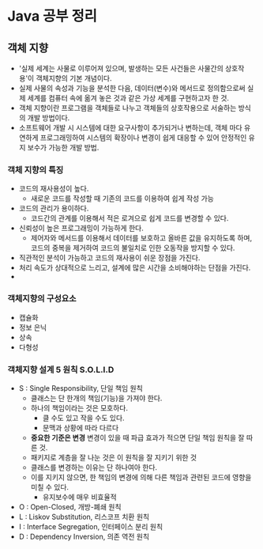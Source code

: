 # Java 공부 정리

## 객체 지향
- '실제 세계는 사물로 이루어져 있으며, 발생하는 모든 사건들은 사물간의 상호작용'이 객체지향의 기본 개념이다.
- 실제 사물의 속성과 기능을 분석한 다음, 데이터(변수)와 메서드로 정의함으로써 실제 세계를 컴퓨터 속에 옮겨 놓은 것과 같은 가상 세계를 구현하고자 한 것.
- 객체 지향이란 프로그램을 객체들로 나누고 객체들의 상호작용으로 서술하는 방식의 개발 방법이다.
- 소프트웨어 개발 시 시스템에 대한 요구사항이 추가되거나 변하는데, 객체 마다 유연하게 프로그래밍하여 시스템의 확장이나 변경이 쉽게 대응할 수 있어 안정적인 유지 보수가 가능한 개발 방법.
### 객체 지향의 특징
- 코드의 재사용성이 높다.
  - 새로운 코드를 작성할 때 기존의 코드를 이용하여 쉽게 작성 가능
- 코드의 관리가 용이하다.
  - 코드간의 관계를 이용해서 적은 로겨으로 쉽게 코드를 변경할 수 있다.
- 신뢰성이 높은 프로그래밍이 가능하게 한다.
  - 제어자와 메서드를 이용해서 데이터를 보호하고 올바른 값을 유지하도록 하며, 코드의 중복을 제거하여 코드의 불일치로 인한 오동작을 방지할 수 있다.
- 직관적인 분석이 가능하고 코드의 재사용이 쉬운 장점을 가진다.
- 처리 속도가 상대적으로 느리고, 설계에 많은 시간을 소비해야하는 단점을 가진다.
-

### 객체지향의 구성요소
- 캡슐화
- 정보 은닉
- 상속
- 다형성


### 객체지향 설계 5 원칙 S.O.L.I.D
- S : Single Responsibility, 단일 책임 원칙
  - 클래스는 단 한개의 책임(기능)을 가져야 한다.
  - 하나의 책임이라는 것은 모호하다.
    - 클 수도 있고 작을 수도 있다.
    - 문맥과 상황에 따라 다르다   
  - **중요한 기준은 변경** 변경이 있을 때 파급 효과가 적으면 단일 책임 원칙을 잘 따른 것.
  - 패키지로 계층을 잘 나눈 것은 이 원칙을 잘 지키기 위한 것 
  - 클래스를 변경하는 이유는 단 하나여아 한다.
  - 이를 지키지 않으면, 한 책임의 변경에 의해 다른 책임과 관련된 코드에 영향을 미칠 수 있다.
    - 유지보수에 매우 비효율적  
- O : Open-Closed, 개방-폐쇄 원칙
- L : Liskov Substitution, 리스코프 치환 원칙
- I : Interface Segregation, 인터페이스 분리 원칙
- D : Dependency Inversion, 의존 역전 원칙

